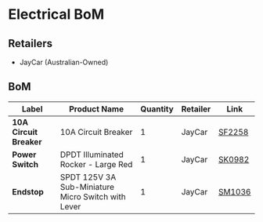 # Electrical BoM

## Retailers

- JayCar (Australian-Owned)

## BoM

| Label                   | Product Name                                       | Quantity | Retailer | Link                                                                                            |
| ----------------------- | -------------------------------------------------- | -------- | -------- | ----------------------------------------------------------------------------------------------- |
| **10A Circuit Breaker** | 10A Circuit Breaker                                | 1        | JayCar   | [SF2258](https://www.jaycar.com.au/10a-circuit-breaker/p/SF2258)                                |
| **Power Switch**        | DPDT Illuminated Rocker - Large Red                | 1        | JayCar   | [SK0982](https://www.jaycar.com.au/dpdt-illuminated-rocker-large-red/p/SK0982)                  |
| **Endstop**             | SPDT 125V 3A Sub-Miniature Micro Switch with Lever | 1        | JayCar   | [SM1036](https://www.jaycar.com.au/spdt-125v-3a-sub-miniature-micro-switch-with-lever/p/SM1036) |
